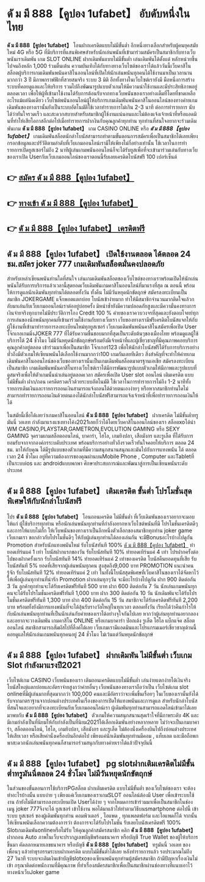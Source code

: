 # ดั ม มี 888【คูปอง 1ufabet】  อับดับหนึ่งในไทย 

**ดั ม มี 888【คูปอง 1ufabet】** โอนฝากเครดิตแบบไม่มีขั้นต่ำ  อีกหนึ่งทางเลือกสำหรับผู้คนยุคสมัยใหม่ 4G หรือ 5G ที่มีบริการที่แสนพิเศษสำหรับนักเล่นพนันที่เข้ามาร่วมสมัครเป็นสมาชิกกับทางเว็บพนันเราเดิมพัน เกม SLOT ONLINE ฝากเดิมพันแบบไม่มีขั้นต่ำ เล่นเดิมพันได้ตั้งแต่ หลักหน่วยขึ้นไปจนถึงหลัก 1,000 ร่วมตื่นเต้น ความบันเทิงได้กับทางทางเว็บไซต์ของเราได้แล้ววันนี้เว็บคาสิโนสล็อตผู้บริการเกมเดิมพันพนันคาสิโนออนไลน์ที่เปิดให้นักเล่นพนันทุกคนได้ใช้งานมาเป็นเวลานานมากกว่า 3 ปี มีภาพกราฟฟิกที่สวยสมจริง ระบบ 3 มิติ
อีกทั้งทางในเว็บไซต์เรายังมี มือหนึ่งการสร้างระบบที่คอยดูแลและให้บริการ  รวมไปถึงพัฒนารูปแบบตัวเกมให้มีความน่าใช้งานและมีประสิทธิภาพอยู่ตลอดเวลา เพื่อให้ผู้ที่เข้ามาใช้งานได้รับการต้อนรับจากทางเว็บพนันของเราอย่างเต็มที่โดยที่ขาดเหลืออะไรแม้แต่นิดเดียว เว็บไซต์พนันออนไลน์ผู้ให้บริการเกมเดิมพันพนันคาสิโนออนไลน์ของทางค่ายเกมเดิมพันของทางเรานั้นยังเป็นระบบอัตโนมัติใช้เวลาทำรายการไม่เกิน 2-3 นาที ต่อการทำรายการ นับได้ว่าทันใจรวดเร็ว และสะดวกสบายสำหรับสมาชิกผู้ใช้งานแน่นอนและไม่ต้องแจ้งเจ้าหน้าที่หรือแอดมินที่ทำให้เสียโอกาสอีกต่อไปเมื่อทำรายการฝากงินกับคุณลูกค้าทุกท่าน
ทุกท่านที่สนใจอยากจะร่วมเดิมพันเกม **ดั ม มี 888【คูปอง 1ufabet】** เกม CASINO ONLINE หรือ ***ดั ม มี 888【คูปอง 1ufabet】*** เกมเดิมพันสล็อตนักล่าโบนัสสามารถทำตามขั้นตอนการสมัครเพื่อเป็นสมาชิกได้เลยเพียงกรอกข้อมูลและปรัวัติตามลำดับที่เว็บเกมออนไลน์เรามีให้เพียงไม่กี่อย่างเท่านั้น ใช้เวลาในการทำรายการเปิดยูสเซอร์ไม่ถึง 2 นาทีผู้เล่นเกมพนันออนไลน์ก็จะได้รับยูสเพื่อที่จะเข้ามาร่วมเล่นกับทางเว็บของเราเปิด Userกับเว็บเกมออนไลน์ของเราตอนนี้รับเลยเครดิตโบนัสฟรี 100 เปอร์เซ็นต์ 

## 👉 [สมัคร ดั ม มี 888【คูปอง 1ufabet】](https://archa888.com/)
## 👉 [ทางเข้า ดั ม มี 888【คูปอง 1ufabet】](https://archa888.com/)
## 👉 [ดั ม มี 888【คูปอง 1ufabet】 เครดิตฟรี](https://archa888.com/)

## ดั ม มี 888【คูปอง 1ufabet】 เปิดใช้งานตลอด ได้ตลอด 24 ชม.สมัคร joker 777 เกมเดิมพันสล็อตมั่นคงปลอดภัย

สำหรับเหล่าเซียนพนันท่านใดที่สนใจ เล่นเกมเดิมพันสล็อตของเว็บไซต์ของทางเราพร้อมเปิดให้นักเล่นพนันได้รับการบริการแล้วเวลานี้สุดยอดเว็บเดิมพันเกมคาสิโนออนไลน์ที่มาแรงที่สุด ณ ตอนนี้ พร้อมให้การดูแลนักเดิมพันทุกท่านได้ตลอดทั้งวัน ทั้งคืน ไม่มีวันหยุดนักขัตฤกษ์ สมัครลงทะเบียนเป็นสมาชิก JOKERGAME แจ็กพอตแตกบ่อย โบนัสเข้าง่ายมาก ทำให้มีสมาชิกจำนวนมากติดใจแล้วกลับมาเล่นกับเว็บเกมออนไลน์เราต่ออยู่บ่อยครั้ง มิหนำซ้ำยังมีความปลอดภัยสูงและมีความั่นคงทางการเงินจ่ายจริงทุกบาทไม่มีประวัติการโกง Credit 100 % ค่ายของเราควบวงจรที่สุดและยังตอบโจทย์ทุกการเล่นของนักพนันทุกคนที่เข้ามาร่วมใช้งานกับทางเว็บเรา
เว็บของทางเรามีฟรีเครดิตโบนัสแจกให้กับผู้ใช้งานที่เข้ามาทำรายการลงทะเบียนใหม่ทุกยูสเซอร์ เว็บเกมเดิมพันพนันคาสิโนสมัครเพื่อเปิด User โจ๊กเกอเกมมิ่งJOKER 777 ที่ได้รับความชื่นชอบมากที่สุดเป็นระดับต้นๆของเมืองไทย พร้อมดูแลผู้ใช้บริการได้ 24 ชั่วโมง ไม่มีวันหยุดนักขัตฤกษ์พร้อมยังมีเจ้าหน้าที่และผู้เชี่ยวชาญที่มีคุณภาพคอยบริการคุณลูกค้าอยู่ตลอด เข้าร่วมมาเพื่อเป็นสมาชิก โจ๊กเกอร์123 เพื่อให้นักล่าโบนัสฟรีได้รับการบริการอย่างทั่วถึงมีตัวเกมให้เซียนพนันได้เลือกใช้งานมากกว่า100 เกมกันเลยทีเดียว
สิ่งสำคัญที่จะทำให้ค่ายเกมเดิมพันคาสิโนออนไลน์ของเว็บของทางเรานั้นเป็นเกมเดิมพันสล็อตมาตรฐานเอเชีย สมัครลงทะเบียนเป็นสมาชิก  เกมเดิมพันพนันคาสิโนทางเว็บไซต์เราได้มีการพัฒนารูปแบบตัวเกมให้มีภาพและรูปแบบที่ดูสมจริงเพื่อให้ตัวเกมนั้นน่าเล่นอยู่ตลอดเวลา สมัครเพื่อเปิด User slot ออนไลน์ เติมเครดิต แบบไม่มีขั้นต่ำ ฝาก/ถอน เครดิตรวดเร็วด้วยระบบอัตโนมัติ ใช้เวลาในการทำรายการไม่ถึง 1-2 นาทีทั้งรายการเติมเงินและรายการถอนเงินสามารถแจ้งถอนได้ด้วยตนเองง่ายๆ หรือหากสมาชิกท่านใดไม่สามารถทำรายการถอนเงินด้วยตนเองได้นักล่าโบนัสฟรีสามารถแจ้งเจ้าหน้าที่เพื่อทำรายการถอนเงินให้ได้

ในสมัยนี้เชื่อได้เลยว่าเกมคาสิโนออนไลน์ **ดั ม มี 888【คูปอง 1ufabet】** ฝากเครดิต ไม่มีขั้นต่ำทรู มันนี่ วอเลท กำลังมาแรงแซงทางโค้ง2021เลยก็ว่าได้โดยเว็บคาสิโนออนไลน์ของเรา สล็อตxoได้นำ  WM CASINO,PLAYSTAR,GAMETRON,EVOLUTION GAMING หรือ SEXY GAMING จุดรวมเกมสล็อตออนไลน์, บาคาร่า, ไฮโล, เกมยิงปลา, เสือมังกร และรูเล็ต ที่ได้รับการยอมรับจากจากองค์กรระบดับประเทศ พร้อมบริการอย่างทั่วถึงรวดเร็วทันใจคอยให้บริการ ตลอด 24 ชม. มาให้กับคุณ ได้มีรูปแบบของตัวเกมที่มีความสนุกสนานสนุกและมันไปกับการแทงพนัน ได้ ตลอดเวลา 24 ชั่วโมง อยู่ที่ความต้องการของคุณผ่านบนMobile Phone , Computer และTabletที่เป็นระบบios และ androidแบบพกพา ศึกษาประสบการณ์และพัฒนาสู่การเป็นเซียนพนันระดับประเทศ

## ดั ม มี 888【คูปอง 1ufabet】 เติมเครดิต ขั้นต่ำ โปรโมชั่นสุดพิเศษให้กับนักล่าโบนัสฟรี

โปร **ดั ม มี 888【คูปอง 1ufabet】** โอนถอนเครดิต ไม่มีขั้นต่ำ ที่เว็บเดิมพันของเราอยากจะมอบให้แก่  ผู้ใช้บริการทุกท่าน หรือนักเล่นพนันทุกท่านที่กำลังอยากหาเว็บไซต์พนันที่มี โปรโมชั่นเครดิตดีๆ และการให้แบบไม่กั๊ก ให้เว็บพนันของทางเราเป็นอีกหนึ่งตัวเลือกของสมาชิกทุกท่าน joker game เว็บเกมเรา ขอกล่าวกับโปรโมชั่นดีๆ ให้กับผู้เล่นทุกท่านได้ลองเล่นกัน จะมีBonusอะไรบ้างไปดูกัน
 Promotion สำหรับนักแทงพนันใหม่ รับโบนัสทันที 100% [ดั ม มี 888【คูปอง 1ufabet】](https://archa888.com/) ทำยอดเทิร์นแค่ 1 เท่า
โบนัสฝากแรกของวัน รับโบนัสทันที 10% ทำยอดเทิร์นแค่ 4 เท่า
โปรฝากครั้งต่อไปของฝากครั้งแรก รับโบนัสทันที 14% ทำยอดเทิร์นแค่ 2 เท่าของเครดิต
โบนัสคืนยอดทุนที่เสีย รับโบนัสทันที 5% ยอดที่เสียจากผู้เล่นพนันทุกคน สูงสุดถึง9,000 บาท
 PROMOTION แนะนำคนรู้จัก รับโบนัสทันที 12% ทำยอดเทิร์นแค่ 2 เท่า
ในทั้งนี้โบนัสสุดพิเศษที่เว็บคาสิโนของเราได้จัดหาไว้ให้เพื่อผู้เล่นทุกท่านที่น่ารัก  Promotion ฝากเล่นทุกๆวัน จะมีอะไรบ้างไปดูกัน
ฝาก 900 ติดต่อกัน 3 วัน ลูกค้าทุกท่านจะได้รับเครดิตฟรีทันที 500 บาท
ฝาก 600 ติดต่อกัน 7 วัน นักเล่นเกมพนันทุกคนจะได้รับโปรโมชั่นเครดิตฟรีทันที 1,000 บาท
ฝาก 300 ติดต่อกัน 10 วัน นักเดิมพันจะได้รับโปรโมชั่นเครดิตฟรีทันที 1,300 บาท
ฝาก 400 ติดต่อกัน 15 วัน สมาชิกจะได้รับเครดิตฟรีทันที 2,200 บาท
พร้อมทั้งยังมีการแทงพนันที่จะได้ลุ้นรับรางวัลใหญ่ในทุกเวลา ตลอดทั้งวัน เรียกได้ว่าคืนกำไรให้กับนักเล่นพนันทุกท่านที่เป็นนักเล่นกับค่ายของเราได้อย่างจุใจกันไปเลย หากว่าผู้เล่นทุกท่านอยากลองและอยากจะวางเดิมพัน เกมคาสิโน ONLINE หรือเกมบาคาร่า ป๊อกเด้ง รูเล็ต ไฮโล แบ็กแจ๊ค สล็อตออนไลน์ สมาชิกสามารถสัมผัสไปที่ลิ้งค์ได้เลย เว็บเกมเรามีแอดมินและโปรแกรมเมอร์เชี่ยวชาญด้านนี้คอยดูแลให้นักเล่นเกมพนันทุกคนอยู่ 24 ชั่วโมง ไม่เว้นแต่วันหยุดนักขัตฤกษ์

## ดั ม มี 888【คูปอง 1ufabet】 ฝากเดิมพัน ไม่มีขั้นต่ำ  เว็บเกม Slot กำลังมาแรงปี2021

เว็บไซต์เกม CASINO เว็บพนันของเรา เติมถอนเครดิตแบบไม่มีขั้นต่ำ เล่นง่ายแตกง่ายได้เงินจริง โบนัสใหญ่แตกบ่อยและอัตราจ่ายสูงกว่าค่ายอื่นๆ เว็บพนันของทางเราถือว่าเป็น เว็บไซต์เกม slot onlineที่มีผู้เล่นมากที่สุดมากกว่า 100,000 คนและมีอัตราว่าจะเพิ่มขึ้นเรื่อยๆ ในเว็บของเรานั้นยังได้รับจากมาตราฐานจากบ่อนต่างประเทศในเรื่องของการเปิดให้แทงพนันและการดูแล สำหรับนักล่าโบนัสที่สนใจและอยากที่จะลงทะเบียนกับเว็บเกมออนไลน์เรา ผู้เดิมพันทุกท่านสามารถแอดไลน์เข้ามาได้เลย
	มาพบกับ **ดั ม มี 888【คูปอง 1ufabet】** ตัวเกมให้ความสนุกสนานสุดเร้าใจที่มีภาพระดับ 4K และมีเกมกำลังเป็นที่นิยมให้กับกำลังเป็นที่นิยม2021ได้เลือกเดิมพันอย่างหลากหลาย  ไม่ว่าจะเป็นเกมบาคาร่า, สล็อตออนไลน์, ไฮโล, เกมยิงปลา, เสือมังกร และรูเล็ต ไม่ต้องนั่งเครื่องบินไปถึงบ่อนต่างประเทศให้เสียเวลา หรือเสียค่านั่งเครื่องบินอีกต่อไป เพียงแค่นักเดิมพันทุกท่านมีคอม , แท็บเลต และมือถือพกพาสะดวกนักเล่นพนันทุกคนก็สามารถร่วมสนุกกับทางค่ายเราได้แล้วปัจจุบันนี้

## ดั ม มี 888【คูปอง 1ufabet】 pg slotฝากเติมเครดิตไม่มีขั้นต่ำทรูมันนี่ตลอด 24 ชั่วโมง ไม่มีวันหยุดนักขัตฤกษ์

ในส่วนของขั้นตอนการใช้บริการPGสล็อต ฝากเติมเครดิต แบบไม่มีขั้นต่ำ ของเว็บไซต์ของเรา จะต้องทำอะไรบ้างนั้น แบบง่าย ๆ เพียงแค่เว็บเกมของเราเกมSLOT ออนไลน์ต้องมี User เพื่อเข้าระบบใช้งาน ถ้ายังไม่มีสามารถลงทะเบียนเปิด Userได้ง่าย ๆ จากโหมดการเข้าร่วมมาเพื่อเป็นสมาชิกในช่อง เมนู joker 777จึงจะได้ ยูสเซอร์ เข้าใช้งาน พอได้มาแล้วให้ทำตามวิธีบนsmartphone ต่อไปนี้
เข้าระบบ ยูสเซอร์  ของผู้เดิมพันทุกท่าน คอมพิวเตอร์ , ไอแพด , ทุกแพลตฟอร์ม และไอแพดก็ได้
จากนั้นให้เซียนพนันเลือกความต้องการว่า ต้องการจะได้รับโปรโมชั่น รับเลยโบนัสเครดิตฟรี 100% Slotเกมเดิมพันonlineหรือไม่รับ
ให้คุณลูกค้าสมัครสมาชิก คลิก **ดั ม มี 888【คูปอง 1ufabet】** ฝากถอน Auto ภาพในเว็บจะปรากฏเลขบัญชีพร้อมธนาคาร หรือบัญชี True Wallet ของผู้ให้บริการขึ้นมา
คัดลอกหมายเลขธนาคาร หรือบัญชี **ดั ม มี 888【คูปอง 1ufabet】** ทรูมันนี่ วอเลท ของเพื่อนๆ แล้วทำธุรกรรมระบบฝากเครดิต แบบไม่มีขั้นต่ำได้เลย
หลังทำรายการแล้ว รอประมาณไม่ถึง 27 วินาที ระบบจะเติมเงินเข้าบัญชีslotxoของเซียนพนันทุกท่านผู้สมัครสมาชิก
ถ้ามีปัญหาเรื่องเงินไม่เข้า กรุณาติดต่อพนักงานที่มีคุณภาพ ที่ทำเรื่องสมัครสมาชิกเพื่อเป็นสมาชิกผ่านช่องทางที่แนบเอาไว้ทางหน้าเว็บJoker game


